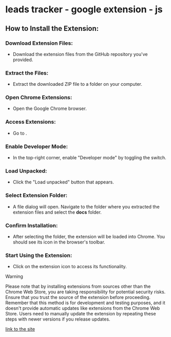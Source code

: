 # leads tracker - google extension - js

## How to Install the Extension:

### Download Extension Files:
  - Download the extension files from the GitHub repository you've provided.
### Extract the Files:
  - Extract the downloaded ZIP file to a folder on your computer.
### Open Chrome Extensions:
  - Open the Google Chrome browser.
### Access Extensions:
  - Go to [](chrome://extensions/).
### Enable Developer Mode:
  - In the top-right corner, enable "Developer mode" by toggling the switch.
### Load Unpacked:
  - Click the "Load unpacked" button that appears.
### Select Extension Folder:
  - A file dialog will open. Navigate to the folder where you extracted the extension files and select the **docs** folder.
### Confirm Installation:
  - After selecting the folder, the extension will be loaded into Chrome. You should see its icon in the browser's toolbar.
### Start Using the Extension:
  - Click on the extension icon to access its functionality.
> [!WARNING]
> Please note that by installing extensions from sources other than the Chrome Web Store, you are taking responsibility for potential security risks. Ensure that you trust the source of the extension before proceeding.
> Remember that this method is for development and testing purposes, and it doesn't provide automatic updates like extensions from the Chrome Web Store. Users need to manually update the extension by repeating these steps with newer versions if you release updates.

[link to the site](https://karpykov-ali.github.io/leads-tracker-googleExtension-js/)
